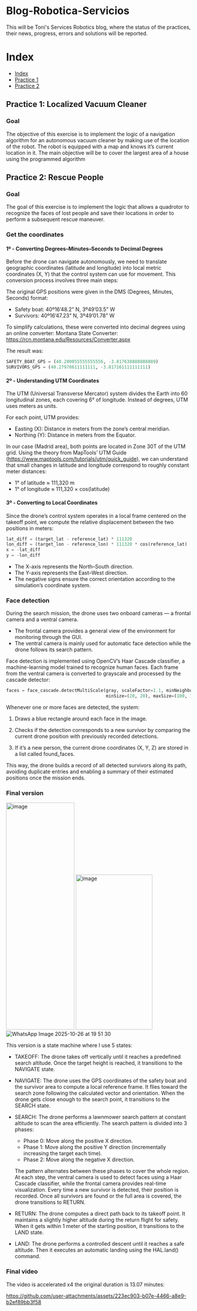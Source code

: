 # Blog-Robotica-Servicios
This will be Toni's Services Robotics blog, where the status of the practices, their news, progress, errors and solutions will be reported.

# Index

* [Index][Ind]
* [Practice 1][p1]
* [Practice 2][p2]

[Ind]: https://github.com/ToniLMM/Robotica_Servicios/blob/main/README.md#index
[p1]: https://github.com/ToniLMM/Robotica_Servicios/blob/main/README.md#practice-1-localized-vacuum-cleaner
[p2]: https://github.com/ToniLMM/Robotica_Servicios/blob/main/README.md#practice-2-rescue-people

## Practice 1: Localized Vacuum Cleaner

### Goal

The objective of this exercise is to implement the logic of a navigation algorithm for an autonomous vacuum cleaner by making use of the location of the robot. The robot is equipped with a map and knows it’s current location in it. The main objective will be to cover the largest area of ​​a house using the programmed algorithm


## Practice 2: Rescue People

### Goal

The goal of this exercise is to implement the logic that allows a quadrotor to recognize the faces of lost people and save their locations in order to perform a subsequent rescue maneuver.

### Get the coordinates

#### 1º - Converting Degrees–Minutes–Seconds to Decimal Degrees
Before the drone can navigate autonomously, we need to translate geographic coordinates (latitude and longitude) into local metric coordinates (X, Y) that the control system can use for movement. This conversion process involves three main steps:

The original GPS positions were given in the DMS (Degrees, Minutes, Seconds) format:

- Safety boat: 40º16’48.2” N, 3º49’03.5” W
- Survivors: 40º16’47.23” N, 3º49’01.78” W

To simplify calculations, these were converted into decimal degrees using an online converter:
Montana State Converter: https://rcn.montana.edu/Resources/Converter.aspx

The result was:
```py
SAFETY_BOAT_GPS = (40.280055555555556, -3.817638888888889)
SURVIVORS_GPS = (40.27978611111111, -3.817161111111111)
```
#### 2º - Understanding UTM Coordinates

The UTM (Universal Transverse Mercator) system divides the Earth into 60 longitudinal zones, each covering 6° of longitude. Instead of degrees, UTM uses meters as units.

For each point, UTM provides:

- Easting (X): Distance in meters from the zone’s central meridian.
- Northing (Y): Distance in meters from the Equator.

In our case (Madrid area), both points are located in Zone 30T of the UTM grid.
Using the theory from MapTools’ UTM Guide (https://www.maptools.com/tutorials/utm/quick_guide), we can understand that small changes in latitude and longitude correspond to roughly constant meter distances:

- 1° of latitude ≈ 111,320 m
- 1° of longitude ≈ 111,320 × cos(latitude)

#### 3º - Converting to Local Coordinates

Since the drone’s control system operates in a local frame centered on the takeoff point, we compute the relative displacement between the two positions in meters:

```py
lat_diff = (target_lat - reference_lat) * 111320
lon_diff = (target_lon - reference_lon) * 111320 * cos(reference_lat)
x = -lat_diff
y = -lon_diff
```

- The X-axis represents the North–South direction.
- The Y-axis represents the East–West direction.
- The negative signs ensure the correct orientation according to the simulation’s coordinate system.

### Face detection

During the search mission, the drone uses two onboard cameras — a frontal camera and a ventral camera.

- The frontal camera provides a general view of the environment for monitoring through the GUI.
- The ventral camera is mainly used for automatic face detection while the drone follows its search pattern.

Face detection is implemented using OpenCV’s Haar Cascade classifier, a machine-learning model trained to recognize human faces.
Each frame from the ventral camera is converted to grayscale and processed by the cascade detector:

```py
faces = face_cascade.detectMultiScale(gray, scaleFactor=1.1, minNeighbors=4,
                                      minSize=(20, 20), maxSize=(100, 100))
```

Whenever one or more faces are detected, the system:

1. Draws a blue rectangle around each face in the image.

2. Checks if the detection corresponds to a new survivor by comparing the current drone position with previously recorded detections.

3. If it’s a new person, the current drone coordinates (X, Y, Z) are stored in a list called found_faces.

This way, the drone builds a record of all detected survivors along its path, avoiding duplicate entries and enabling a summary of their estimated positions once the mission ends.

### Final version

<img width="186" height="618" alt="image" src="https://github.com/user-attachments/assets/9230907f-5108-4faa-85c4-094b7a313138" /> <img width="209" height="422" alt="image" src="https://github.com/user-attachments/assets/372c3fcc-633a-4714-9969-b7613d24bcd4" />
![WhatsApp Image 2025-10-26 at 19 51 30](https://github.com/user-attachments/assets/f669e148-6229-433d-8521-10ba87a19263)

This version is a state machine where I use 5 states:

- TAKEOFF: The drone takes off vertically until it reaches a predefined search altitude. Once the target height is reached, it transitions to the NAVIGATE state.
- NAVIGATE: The drone uses the GPS coordinates of the safety boat and the survivor area to compute a local reference frame. It flies toward the search zone following the calculated vector and orientation. When the drone gets close enough to the search point, it transitions to the SEARCH state.
- SEARCH: The drone performs a lawnmower search pattern at constant altitude to scan the area efficiently. The search pattern is divided into 3 phases:
  - Phase 0: Move along the positive X direction.
  - Phase 1: Move along the positive Y direction (incrementally increasing the target each time).
  - Phase 2: Move along the negative X direction.
  
  The pattern alternates between these phases to cover the whole region. At each step, the ventral camera is used to detect faces using a Haar Cascade classifier, while the frontal camera provides real-time visualization. Every time a new survivor is detected, their position is recorded. Once all survivors are found or the full area is covered, the drone transitions to RETURN.
- RETURN: The drone computes a direct path back to its takeoff point. It maintains a slightly higher altitude during the return flight for safety. When it gets within 1 meter of the starting position, it transitions to the LAND state.
- LAND: The drone performs a controlled descent until it reaches a safe altitude. Then it executes an automatic landing using the HAL.land() command.

### Final video

The video is accelerated x4 the original duration is 13.07 minutes:


https://github.com/user-attachments/assets/223ec903-b07e-4466-a8e9-b2ef89bb3f58

